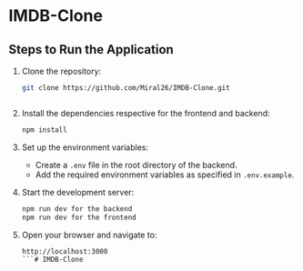 # IMDB-Clone
## Steps to Run the Application

1. Clone the repository:
    ```bash
    git clone https://github.com/Miral26/IMDB-Clone.git
    ```
    ```
2. Install the dependencies respective for the frontend and backend:
    ```bash
    npm install
    ```
3. Set up the environment variables:
    - Create a `.env` file in the root directory of the backend.
    - Add the required environment variables as specified in `.env.example`.

4. Start the development server:
    ```bash
    npm run dev for the backend
    npm run dev for the frontend
    ```
5. Open your browser and navigate to:
    ```
    http://localhost:3000
    ```# IMDB-Clone
